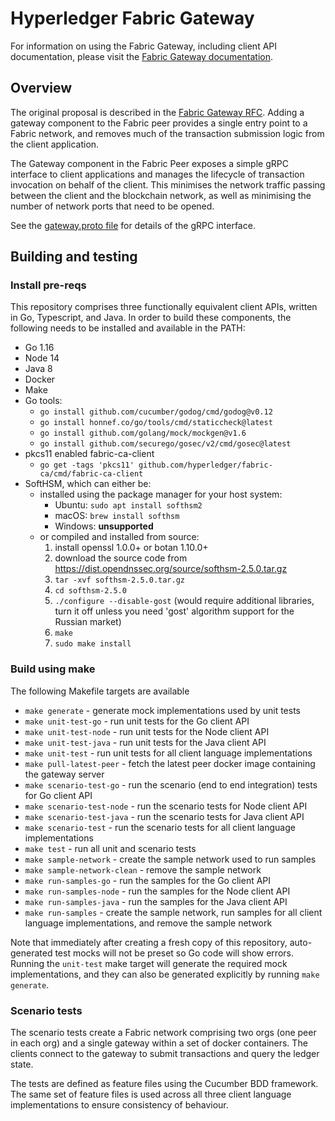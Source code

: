 # Hyperledger Fabric Gateway

For information on using the Fabric Gateway, including client API documentation, please visit the [Fabric Gateway documentation](https://hyperledger.github.io/fabric-gateway/).

## Overview

The original proposal is described in the [Fabric Gateway RFC](https://hyperledger.github.io/fabric-rfcs/text/0000-fabric-gateway.html).
Adding a gateway component to the Fabric peer provides a single entry point to a Fabric network, and removes much of the transaction submission logic from the client application.

The Gateway component in the Fabric Peer exposes a simple gRPC interface to client applications and manages the lifecycle of transaction invocation on behalf of the client.
This minimises the network traffic passing between the client and the blockchain network, as well as minimising the number of network ports that need to be opened.

See the [gateway.proto file](https://github.com/hyperledger/fabric-protos/blob/main/gateway/gateway.proto) for details of the gRPC interface.

## Building and testing

### Install pre-reqs

This repository comprises three functionally equivalent client APIs, written in Go, Typescript, and Java. In order to
build these components, the following needs to be installed and available in the PATH:
- Go 1.16
- Node 14
- Java 8
- Docker
- Make
- Go tools:
  - `go install github.com/cucumber/godog/cmd/godog@v0.12`
  - `go install honnef.co/go/tools/cmd/staticcheck@latest`
  - `go install github.com/golang/mock/mockgen@v1.6`
  - `go install github.com/securego/gosec/v2/cmd/gosec@latest`
- pkcs11 enabled fabric-ca-client
  - `go get -tags 'pkcs11' github.com/hyperledger/fabric-ca/cmd/fabric-ca-client`
- SoftHSM, which can either be:
  - installed using the package manager for your host system:
    - Ubuntu: `sudo apt install softhsm2`
    - macOS: `brew install softhsm`
    - Windows: **unsupported**
  - or compiled and installed from source:
    1. install openssl 1.0.0+ or botan 1.10.0+
    2. download the source code from <https://dist.opendnssec.org/source/softhsm-2.5.0.tar.gz>
    3. `tar -xvf softhsm-2.5.0.tar.gz`
    4. `cd softhsm-2.5.0`
    5. `./configure --disable-gost` (would require additional libraries, turn it off unless you need 'gost' algorithm support for the Russian market)
    6. `make`
    7. `sudo make install`

### Build using make

The following Makefile targets are available
- `make generate` - generate mock implementations used by unit tests
- `make unit-test-go` - run unit tests for the Go client API
- `make unit-test-node` - run unit tests for the Node client API
- `make unit-test-java` - run unit tests for the Java client API
- `make unit-test` - run unit tests for all client language implementations
- `make pull-latest-peer` - fetch the latest peer docker image containing the gateway server
- `make scenario-test-go` - run the scenario (end to end integration) tests for Go client API
- `make scenario-test-node` - run the scenario tests for Node client API
- `make scenario-test-java` - run the scenario tests for Java client API
- `make scenario-test` - run the scenario tests for all client language implementations
- `make test` - run all unit and scenario tests
- `make sample-network` - create the sample network used to run samples
- `make sample-network-clean` - remove the sample network
- `make run-samples-go` - run the samples for the Go client API
- `make run-samples-node` - run the samples for the Node client API
- `make run-samples-java` - run the samples for the Java client API
- `make run-samples` - create the sample network, run samples for all client language implementations, and remove the sample network

Note that immediately after creating a fresh copy of this repository, auto-generated test mocks will not be preset so
Go code will show errors. Running the `unit-test` make target will generate the required mock implementations, and they
can also be generated explicitly by running `make generate`.

### Scenario tests

The scenario tests create a Fabric network comprising two orgs (one peer in each org) and a single gateway within a set
of docker containers.  The clients connect to the gateway to submit transactions and query the ledger state.

The tests are defined as feature files using the Cucumber BDD framework.  The same set of feature files
is used across all three client language implementations to ensure consistency of behaviour.
